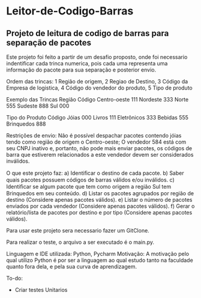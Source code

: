 # Leitor-de-Codigo-Barras

## Projeto de leitura de codigo de barras para separação de pacotes
Este projeto foi feito a partir de um desafio proposto, onde foi necessario indentificar cada trinca numerica, pois cada uma representa uma informação do pacote para sua separação e posterior envio.

Ordem das trincas:
1 Região de origem, 2 Regiao de Destino, 3 Código da Empresa de logistica, 4 Código do vendedor do produto, 5 Tipo de produto

Exemplo das Trincas
Região             Código
Centro-oeste        111
Nordeste            333
Norte               555
Sudeste             888
Sul                 000

Tipo do Produto    Código
Jóias               000
Livros              111
Eletrônicos         333
Bebidas             555
Brinquedos          888

Restrições de envio:
Não é possível despachar pacotes contendo jóias tendo como região de origem o Centro-oeste;
O vendedor 584 está com seu CNPJ inativo e, portanto, não pode mais enviar pacotes, os códigos de barra que estiverem relacionados a este vendedor devem ser considerados inválidos.

O que este projeto faz:
a) Identiﬁcar o destino de cada pacote.
b) Saber quais pacotes possuem códigos de barras válidos e/ou inválidos.
c) Identiﬁcar se algum pacote que tem como origem a região Sul tem Brinquedos em seu conteúdo.
d) Listar os pacotes agrupados por região de destino (Considere apenas pacotes válidos).
e) Listar o número de pacotes enviados por cada vendedor (Considere apenas pacotes válidos).
f) Gerar o relatório/lista de pacotes por destino e por tipo (Considere apenas pacotes válidos).

Para usar este projeto sera necessario fazer um GitClone.

Para realizar o teste, o arquivo a ser executado é o main.py.

Linguagem e IDE utilizada:
Python, Pycharm
Motivação: A motivação pelo qual utilizo Python é por ser a linguagem ao qual estudo tanto na faculdade quanto fora dela, e pela sua curva de aprendizagem.

To-do:
- Criar testes Unitarios
